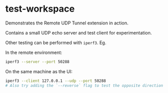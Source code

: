 # test-workspace

Demonstrates the Remote UDP Tunnel extension in action.

Contains a small UDP echo server and test client for experimentation.

Other testing can be performed with `iperf3`. Eg.

In the remote environment:

```bash
iperf3 --server --port 50288
```

On the same machine as the UI:

```bash
iperf3 --client 127.0.0.1 --udp --port 50288
# Also try adding the `--reverse` flag to test the opposite direction
```
